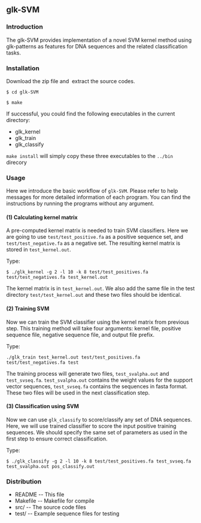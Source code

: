 ## glk-SVM 

### Introduction

 The glk-SVM provides implementation of a novel SVM kernel method using glk-patterns as features for DNA sequences and the related classification tasks.

### Installation

Download the zip file and  extract the source codes.

`$ cd glk-SVM`

`$ make`

If successful, you could find the following executables in the current directory:

- glk_kernel
- glk_train
- glk_classify

`make install` will simply copy these three executables to the `../bin` direcory

### Usage

Here we introduce the basic workflow of `glk-SVM`.  Please refer to help messages for more detailed information of each program.  You can find the instructions by running the programs without any argument.

#### (1) Calculating kernel matrix

A pre-computed kernel matrix is needed to train SVM classifiers. Here we are going to use `test/test_positive.fa` as a positive sequence set, and `test/test_negative.fa` as a negative set. The resulting kernel matrix is stored in `test_kernel.out`.

Type:

`$ ./glk_kernel -g 2 -l 10 -k 8 test/test_positives.fa test/test_negatives.fa test_kernel.out`

The kernel matrix is in `test_kernel.out`. We also add the same file in the test directory `test/test_kernel.out` and these two files should be identical.

#### (2) Training SVM

Now we can train the SVM classifier using the kernel matrix from previous step. This training method will take four arguments: kernel file, positive sequence file, negative sequence file, and output file prefix.

Type:

`./glk_train test_kernel.out test/test_positives.fa test/test_negatives.fa test`

The training process will generate two files, `test_svalpha.out` and `test_svseq.fa`. `test_svalpha.out` contains the weight values for the support vector sequences, `test_svseq.fa` contains the sequences in fasta format. These two files will be used in the next classification step.

#### (3) Classification using SVM

Now we can use `glk_classify` to score/classify any set of DNA sequences. Here, we will use trained classifier to score the input positive training sequences. We should specify the same set of parameters as used in the first step to ensure correct classification. 

Type:

  `$ ./glk_classify -g 2 -l 10 -k 8 test/test_positives.fa test_svseq.fa test_svalpha.out pos_classify.out`

### Distribution

- README    -- This file
- Makefile  -- Makefile for compile
- src/      -- The source code files
- test/     -- Example sequence files for testing



